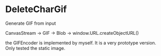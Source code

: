# DeleteCharGif

Generate GIF from input

CanvasStream -> GIF -> Blob -> window.URL.createObjectURL()

the GIFEncoder is implemented by myself. It is a very prototype version. Only tested the static image.
